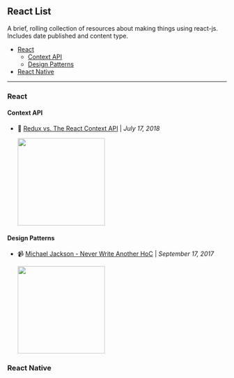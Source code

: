 ## React List

A brief, rolling collection of resources about making things using react-js. Includes date published and content type.

- [React](#react)
  - [Context API](#react-context-api)
  - [Design Patterns](#design-patterns)
- [React Native](#react-native)

---

### React

#### Context API

- 📝 [Redux vs. The React Context API](https://daveceddia.com/context-api-vs-redux/) | _July 17, 2018_

  <a href="https://daveceddia.com/context-api-vs-redux/">
  <img src="https://daveceddia.com/images/context-vs-redux@2x.png" height="200">
  </a>
  

#### Design Patterns

- 📹 [Michael Jackson - Never Write Another HoC](https://www.youtube.com/watch?v=BcVAq3YFiuc) | _September 17, 2017_

  <a href="https://www.youtube.com/watch?v=BcVAq3YFiuc">
  <img src="http://oi64.tinypic.com/2e1x9wo.jpg" height="200">
  </a>

### React Native

